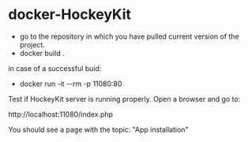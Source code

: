 # docker-HockeyKit

* go to the repository in which you have pulled current version of the project.
* docker build .

in case of a successful buid:

* docker run -it --rm -p 11080:80 <BUILD-ID>

Test if HockeyKit server is running properly. Open a browser and go to:

http://localhost:11080/index.php

You should see a page with the topic: "App installation"

